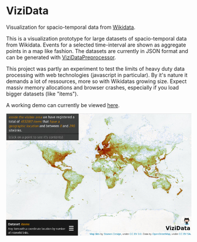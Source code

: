 ViziData
========

Visualization for spacio-temporal data from [Wikidata](http://www.wikidata.org/).

This is a visualization prototype for large datasets of spacio-temporal data from Wikidata. Events for a selected time-interval are shown as aggregate points in a map like fashion. The datasets are currently in JSON format and can be generated with [ViziDataPreprocessor](https://github.com/gordelwig/ViziDataPreprocessor).

This project was partly an experiment to test the limits of heavy duty data processing with web technologies (javascript in particular). By it's nature it demands a lot of ressources, more so with Wikidatas growing size. Expect massiv memory allocations and browser crashes, especially if you load bigger datasets (like "items").

A working demo can currently be viewed [here](http://sylum.lima-city.de/viziData/).

![screenshot](https://github.com/arsylum/ViziData/blob/master/screen.jpg)

